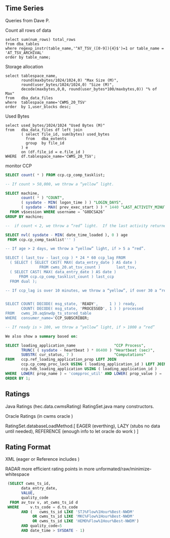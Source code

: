 
## Time Series

Queries from Dave P.

Count all rows of data

```
select sum(num_rows) total_rows
from dba_tables 
where regexp_instr(table_name,'^AT_TSV_([0-9]){4}$')=1 or table_name = 'AT_TSV_ARCHIVAL'
order by table_name;
```


Storage allocation
```
select tablespace_name, 
       round(maxbytes/1024/1024,0) "Max Size (M)", 
       round(user_bytes/1024/1024,0) "Size (M)", 
       decode(maxbytes,0,0, round(user_bytes*100/maxbytes,0)) "% of Max" 
from   dba_data_files 
where  tablespace_name='CWMS_20_TSV'
order  by 1,user_blocks desc;

```

Used Bytes

```
select used_bytes/1024/1024 "Used Bytes (M)"
from   dba_data_files df left join 
       ( select file_id, sum(bytes) used_bytes
         from   dba_extents
         group  by file_id
       ) e
       on (df.file_id = e.file_id )
WHERE  df.tablespace_name='CWMS_20_TSV';

```

 monitor CCP

```sql
SELECT count( * ) FROM ccp.cp_comp_tasklist;

-- If count > 50,000, we throw a “yellow” light.

SELECT machine,
       count( * ) "COUNT",
       ( sysdate - MIN( logon_time ) ) "LOGIN_DAYS",
       ( sysdate - MAX( prev_exec_start ) ) * 1440 "LAST_ACTIVITY_MINUTES"
  FROM v$session WHERE username = ‘G0DCSA26’
GROUP BY machine;

--  if count < 2, we throw a “red” light.  If the last activity returned is > 15 minutes, we throw a “yellow”, if > 60 a “red”.  The machine and login days are just displayed.

SELECT nvl( sysdate - MIN( date_time_loaded ), 0 ) age
 FROM ccp.cp_comp_tasklist''' )

-- If age > 2 days, we throw a “yellow” light, if > 5 a “red”.

SELECT ( last_tsv - last_ccp ) * 24 * 60 ccp_lag FROM
  ( SELECT ( SELECT CAST( MAX( data_entry_date ) AS date )
               FROM cwms_20.at_tsv_count )       last_tsv,
  ( SELECT CAST( MAX( data_entry_date ) AS date )
      FROM ccp.cp_comp_tasklist_count ) last_ccp
  FROM dual );

-- If ccp_lag is over 10 minutes, we throw a “yellow”, if over 30 a “red”


SELECT COUNT( DECODE( msg_state, 'READY',     1 ) ) ready,
       COUNT( DECODE( msg_state, 'PROCESSED', 1 ) ) processed
FROM   cwms_20.aq$nwdp_ts_stored_table
WHERE  consumer_name='CCP_SUBSCRIBER;

-- If ready is > 100, we throw a “yellow” light, if > 1000 a “red”

We also show a summary based on:

SELECT loading_application_name                 "CCP Process",
       TRUNC( ( sysdate - heartbeat ) * 86400 ) "Heartbeat (sec)",
       SUBSTR( cur_status, 7 )                  "Computations"
FROM   ccp.ref_loading_application_prop LEFT JOIN
       ccp.cp_comp_proc_lock USING ( loading_application_id ) LEFT JOIN
       ccp.hdb_loading_application USING ( loading_application_id )
WHERE  LOWER( prop_name ) = 'compproc_util' AND LOWER( prop_value ) = 'true'
ORDER BY 1;


```



## Ratings


Java Ratings  (hec.data.cwmsRating)    RatingSet.java  many constructors. 

Oracle Ratings (in cwms oracle )

RatingSet.databaseLoadMethod.[
EAGER (everthing),
LAZY (stubs no data until needed),
REFERENCE (enough info to let oracle do work )
]
 

## Rating Format

XML  (eager or Reference includes <rating-points>)

RADAR  more efficient rating points in more unformated/raw/minimize-whitespace
 
  
  
```sql 
 (SELECT cwms_ts_id,
       data_entry_date,
       VALUE,
       quality_code
  FROM av_tsv v, at_cwms_ts_id d
 WHERE     v.ts_code = d.ts_code
       AND (   cwms_ts_id LIKE 'STJ%Flow%1Hour%Best-NWDM'
            OR cwms_ts_id LIKE 'MKC%Flow%1Hour%Best-NWDM'
            OR cwms_ts_id LIKE 'HEMO%Flow%1Hour%Best-NWDM')
       AND quality_code=5
       AND date_time > SYSDATE - 1)


```






